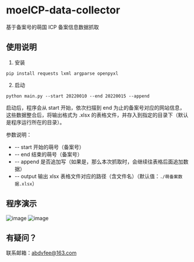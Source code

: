 # moeICP-data-collector
基于备案号的萌国 ICP 备案信息数据抓取

## 使用说明

1. 安装

```pip install requests lxml argparse openpyxl ```

2. 启动

```python main.py --start 20220010 --end 20220015 --append```

启动后，程序会从 start 开始，依次扫描到 end 为止的备案号对应的网站信息，这些数据整合后，将输出格式为 .xlsx 的表格文件，并存入到指定的目录下（默认是程序运行所在的目录）。

参数说明：
- -- start 开始的萌号（备案号）
- -- end 结束的萌号（备案号）
- -- append 是否追加写（如果是，那么本次抓取时，会继续往表格后面追加数据）
- -- output 输出 xlsx 表格文件对应的路径（含文件名）（默认值：```./萌备案数据.xlsx```）
  
## 程序演示
![image](https://github.com/BroKnArws/moeICP-data-collector/assets/55613725/31d19c17-aac5-44ca-8f89-52ab98317394)
![image](https://github.com/BroKnArws/moeICP-data-collector/assets/55613725/8420c69b-e9cc-4731-8dfd-7bfb9a1e3e86)

## 有疑问？

联系邮箱：abdvfee@163.com
